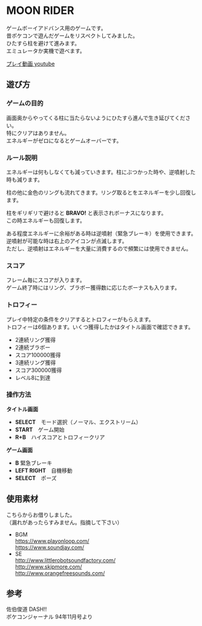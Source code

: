 # MOON RIDER
ゲームボーイアドバンス用のゲームです。  
昔ポケコンで遊んだゲームをリスペクトしてみました。  
ひたすら柱を避けて進みます。  
エミュレータか実機で遊べます。  

[プレイ動画 youtube](https://youtu.be/PTRonYy1RuA)

## 遊び方

### ゲームの目的
画面奥からやってくる柱に当たらないようにひたすら進んで生き延びてください。  
特にクリアはありません。  
エネルギーがゼロになるとゲームオーバーです。

### ルール説明
エネルギーは何もしなくても減っていきます。柱にぶつかった時や、逆噴射した時も減ります。  

柱の他に金色のリングも流れてきます。リング取るとをエネルギーを少し回復します。  

柱をギリギリで避けると **BRAVO!** と表示されボーナスになります。  
この時エネルギーも回復します。  

ある程度エネルギーに余裕がある時は逆噴射（緊急ブレーキ）を使用できます。  
逆噴射が可能な時は右上のアイコンが点滅します。  
ただし、逆噴射はエネルギーを大量に消費するので頻繁には使用できません。  

### スコア
フレーム毎にスコアが入ります。  
ゲーム終了時にはリング、ブラボー獲得数に応じたボーナスも入ります。

### トロフィー
プレイ中特定の条件をクリアするとトロフィーがもらえます。  
トロフィーは6個あります。いくつ獲得したかはタイトル画面で確認できます。

* 2連続リング獲得
* 2連続ブラボー
* スコア100000獲得
* 3連続リング獲得
* スコア300000獲得
* レベル8に到達

### 操作方法

**タイトル画面**

* **SELECT**　モード選択（ノーマル、エクストリーム）
* **START**　ゲーム開始
* **R+B**　ハイスコアとトロフィークリア

**ゲーム画面**

* **B** 緊急ブレーキ
* **LEFT RIGHT**　自機移動
* **SELECT**　ポーズ

## 使用素材
こちらからお借りしました。  
（漏れがあったらすみません。指摘して下さい）  

* BGM  
<https://www.playonloop.com/>  
<https://www.soundjay.com/>  
* SE  
<http://www.littlerobotsoundfactory.com/>  
<http://www.skipmore.com/>  
<http://www.orangefreesounds.com/>  

## 参考
佐伯俊道 DASH!!  
ポケコンジャーナル 94年11月号より  
